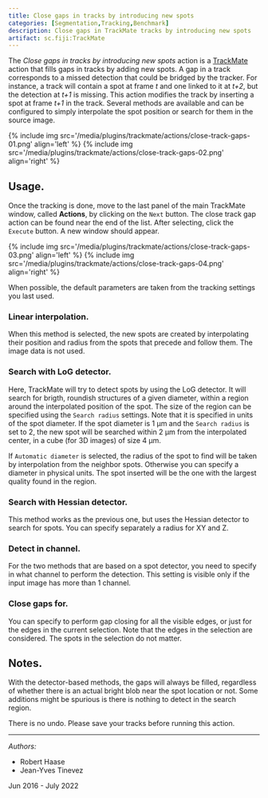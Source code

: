 ```yaml
---
title: Close gaps in tracks by introducing new spots
categories: [Segmentation,Tracking,Benchmark]
description: Close gaps in TrackMate tracks by introducing new spots
artifact: sc.fiji:TrackMate
---
```


The _Close gaps in tracks by introducing new spots_ action is a  [TrackMate](/plugins/trackmate/index) action that fills gaps in tracks by adding new spots. 
A gap in a track corresponds to a missed detection that could be bridged by the tracker.
For instance, a track will contain a spot at frame _t_ and one linked to it at _t+2_, but the detection at _t+1_ is missing.
This action modifies the track by inserting a spot at frame _t+1_ in the track.
Several methods are available and can be configured to simply interpolate the spot position or search for them in the source image.

    
{% include img src='/media/plugins/trackmate/actions/close-track-gaps-01.png' align='left'  %}
{% include img src='/media/plugins/trackmate/actions/close-track-gaps-02.png' align='right'  %}
    


## Usage.

Once the tracking is done, move to the last panel of the main TrackMate window, called **Actions**, by clicking on the `Next` button.
The close track gap action can be found near the end of the list. 
After selecting, click the `Execute` button.
A new window should appear.

{% include img src='/media/plugins/trackmate/actions/close-track-gaps-03.png'  align='left' %}
{% include img src='/media/plugins/trackmate/actions/close-track-gaps-04.png' align='right'  %}

When possible, the default parameters are taken from the tracking settings you last used.

### Linear interpolation.

When this method is selected,  the new spots are created by interpolating their position and radius from the spots that precede and follow them.
The image data is not used.

### Search with LoG detector.

Here, TrackMate will try to detect spots by using the LoG detector.
It will search for brigth, roundish structures of a given diameter, within a region around the interpolated position of the spot. 
The size of the region can be specified using the `Search radius` settings.
Note that it is specified in units of the spot diameter. 
If the spot diameter is 1 μm and the `Search radius` is set to 2, the new spot will be searched within 2 μm from the interpolated center, in a cube (for 3D images) of size 4 μm.

If `Automatic diameter` is selected, the radius of the spot to find will be taken by interpolation from the neighbor spots.
Otherwise you can specify a diameter in physical units. 
The spot inserted will be the one with the largest quality found in the region.

### Search with Hessian detector.

This method works as the previous one, but uses the Hessian detector to search for spots. 
You can specify separately a radius for XY and Z.

### Detect in channel.

For the two methods that are based on a spot detector, you need to specify in what channel to perform the detection.
This setting is visible only if the input image has more than 1 channel.

### Close gaps for.

You can specify to perform gap closing for all the visible edges, or just for the edges in the current selection.
Note that the edges in the selection are considered. 
The spots in the selection do not matter.


##  Notes.

With the detector-based methods, the gaps will always be filled, regardless of whether there is an actual bright blob  near the spot location or not.
Some additions might be spurious is there is nothing to detect in the search region.

There is no undo.
Please save your tracks before running this action.

_____________________
*Authors:*
- Robert Haase
- Jean-Yves Tinevez

Jun 2016 - July 2022
